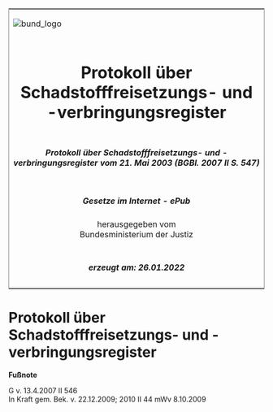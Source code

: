 <span id="DECKBLATT.html"></span>

<table border="0" frame="border" width="100%">

<tr valign="top">

<td align="left">

![bund\_logo](BfJ_2021_Web_de_de.gif)

</td>

<td align="right">

 

</td>

</tr>

<tr align="center" valign="middle">

<td colspan="2">

# Protokoll über Schadstofffreisetzungs- und -verbringungsregister

</td>

</tr>

<tr align="center" valign="middle">

<td colspan="2">

##### Protokoll über Schadstofffreisetzungs- und -verbringungsregister vom 21. Mai 2003 (BGBl. 2007 II S. 547)

</td>

</tr>

<tr align="center" valign="middle">

<td colspan="2">

  
  

##### Gesetze im Internet - ePub  
  
herausgegeben vom  
Bundesministerium der Justiz

</td>

</tr>

<tr align="center" valign="bottom">

<td colspan="2">

  
  

##### erzeugt am: 26.01.2022

</td>

</tr>

</table>

<span id="BJNR054720007.html"></span>

# Protokoll über Schadstofffreisetzungs- und -verbringungsregister

<div>

  
**Fußnote**

<div class="jnhtml">

<div>

<div class="jurAbsatz">

G v. 13.4.2007 II 546  
In Kraft gem. Bek. v. 22.12.2009; 2010 II 44 mWv 8.10.2009

</div>

</div>

</div>

</div>
